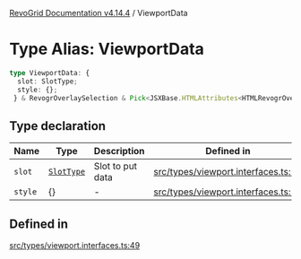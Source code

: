 [RevoGrid Documentation v4.14.4](README.md) / ViewportData

# Type Alias: ViewportData

```ts
type ViewportData: {
  slot: SlotType;
  style: {};
 } & RevogrOverlaySelection & Pick<JSXBase.HTMLAttributes<HTMLRevogrOverlaySelectionElement>, "ref"> & Pick<JSXBase.HTMLAttributes<HTMLRevogrDataElement>, "ref"> & RevogrData;
```

## Type declaration

| Name | Type | Description | Defined in |
| ------ | ------ | ------ | ------ |
| `slot` | [`SlotType`](TypeAlias.SlotType.md) | Slot to put data | [src/types/viewport.interfaces.ts:51](https://github.com/revolist/revogrid/blob/a32d3a869ff2d770043cd2738815e885c8f5d1a9/src/types/viewport.interfaces.ts#L51) |
| `style` | \{\} | - | [src/types/viewport.interfaces.ts:52](https://github.com/revolist/revogrid/blob/a32d3a869ff2d770043cd2738815e885c8f5d1a9/src/types/viewport.interfaces.ts#L52) |

## Defined in

[src/types/viewport.interfaces.ts:49](https://github.com/revolist/revogrid/blob/a32d3a869ff2d770043cd2738815e885c8f5d1a9/src/types/viewport.interfaces.ts#L49)
